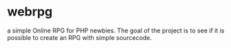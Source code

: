 # webrpg
a simple Online RPG for PHP newbies. The goal of the project is to see if it is possible to create an RPG with simple sourcecode.